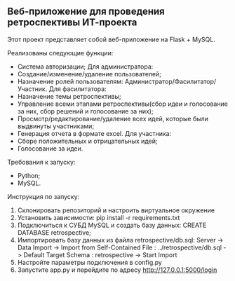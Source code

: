 ## Веб-приложение для проведения ретроспективы ИТ-проекта

Этот проект представляет собой веб-приложение на Flask + MySQL.

Реализованы следующие функции:
- Система авторизации;
Для администратора:
- Создание/изменение/удаление пользователей;
- Назначение ролей пользователям: Администратор/Фасилитатор/Участник.
Для фасилитатора:
- Назначение темы ретроспективы;
- Управление всеми этапами ретроспективы(сбор идеи и голосование за них, сбор решений и голосование за них);
- Просмотр/редактирование/удаление всех идей, которые были выдвинуты участниками;
- Генерация отчета в формате excel.
Для участника:
- Сборе положительных и отрицательных идей;
- Голосование за идеи.

Требования к запуску:
- Python;
- MySQL.

Инструкция по запуску:
1. Склонировать репозиторий и настроить виртуальное окружение
2. Установить зависимости: pip install -r requirements.txt
3. Подключиться к СУБД MySQL и создать базу данных: CREATE DATABASE retrospective;
4. Импортировать базу данных из файла retrospective/db.sql: Server -> Data Import -> Import from Self-Contained File : ../retrospective/db.sql -> Default Target Schema : retrospective -> Start Import
5. Настройте параметры подключения в config.py
6. Запустите app.py и перейдите по адресу http://127.0.0.1:5000/login
